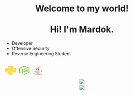 <h1 align="center">Welcome to my world!<br><br>Hi! I'm Mardok.</h1>

* Developer
* Offensive Security
* Reverse Engineering Student

<div style="display: inline_block"><br>
  <img align="center" alt="Python" height="30" width="40" src="https://raw.githubusercontent.com/devicons/devicon/master/icons/python/python-plain.svg">
  <img align="center" alt="NodeJS" height="30" width="40" src="https://raw.githubusercontent.com/devicons/devicon/master/icons/nodejs/nodejs-plain.svg">
  <img align="center" alt="Java" height="30" width="40" src="https://raw.githubusercontent.com/devicons/devicon/master/icons/java/java-plain.svg">
</div>

<p align="center">
  <img src="https://github-readme-stats.vercel.app/api?username=MardokStain&include_all_commits=true&count_private=true&show_icons=true&line_height=20&title_color=fff&icon_color=fff&text_color=fff&bg_color=0,000,141321"><br>
  <img height="165" src="https://github-readme-stats.vercel.app/api/top-langs/?username=MardokStain&title_color=fff&text_color=fff&bg_color=0,000,141321"> 
</p>
